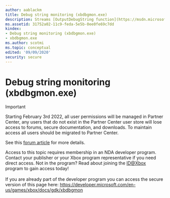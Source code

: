 ```yaml
---
author: aablackm
title: Debug string monitoring (xbdbgmon.exe)
description: Streams [OutputDebugString function](https://msdn.microsoft.com/library/windows/desktop/aa363362(v=vs.85).aspx) calls from one or more processes on a Development Kit.
ms.assetid: 31752a02-11c9-feda-5e5b-0ee0fe69c7dd
kindex:
- Debug string monitoring (xbdbgmon.exe)
- xbdbgmon.exe
ms.author: scotmi
ms.topic: conceptual
edited: '09/09/2020'
security: secure
---
```


# Debug string monitoring (xbdbgmon.exe)
> [!IMPORTANT]
> Starting February 3rd 2022, all user permissions will be managed in Partner Center, any users that do not exist in the Partner Center user store will lose access to forums, secure documentation, and downloads. To maintain access all users should be migrated to Partner Center. <p></p>See this <a href="https://forums.xboxlive.com/articles/132187/breaking-change-user-access-for-forums-secure-docu.html">forum article</a> for more details.  

 Access to this topic requires membership in an NDA developer program. Contact your publisher or your Xbox program representative if you need direct access. Not in the program? Read about joining the <a href="https://www.xbox.com/Developers/id">ID@Xbox</a> program to gain access today!  <br/><br/>If you are already part of the developer program you can access the secure version of this page here: <a target="_blank" href="https://developer.microsoft.com/en-us/games/xbox/docs/gdk/xbdbgmon">https://developer.microsoft.com/en-us/games/xbox/docs/gdk/xbdbgmon</a>